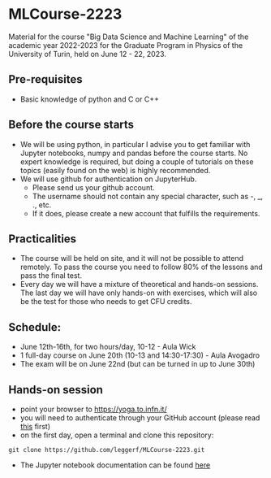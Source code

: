 # MLCourse-2223
Material for the course "Big Data Science and Machine Learning" of the academic year 2022-2023 for the Graduate Program in Physics of the 
University of Turin, held on June 12 - 22, 2023. 

## Pre-requisites

- Basic knowledge of python and C or C++

## Before the course starts

- We will be using python, in particular I advise you to get familiar with Jupyter notebooks, numpy and pandas before the course starts. No expert knowledge is required, but doing a couple of tutorials on these topics (easily found on the web) is highly recommended.
- We will use github for authentication on JupyterHub. 
  - Please send us your github account. 
  - The username should not contain any special character, such as -, _, ., etc. 
  - If it does, please create a new account that fulfills the requirements.

## Practicalities

- The course will be held on site, and it will not be possible to attend remotely. To pass the course you need to follow 80% of the lessons and pass the final test.
- Every day we will have a mixture of theoretical and hands-on sessions. The last day we will have only hands-on with exercises, which will also be the test for those who needs to get CFU credits.

## Schedule:

- June 12th-16th, for two hours/day, 10-12 - Aula Wick
- 1 full-day course on June 20th (10-13 and 14:30-17:30) - Aula Avogadro
- The exam will be on June 22nd (but can be turned in up to June 30th)


## Hands-on session

- point your browser to https://yoga.to.infn.it/
- you will need to authenticate through your GitHub account (please read [this](#before-the-course-starts) first)
- on the first day, open a terminal and clone this repository:

```
git clone https://github.com/leggerf/MLCourse-2223.git
```
- The Jupyter notebook documentation can be found [here](https://jupyterlab.readthedocs.io/en/stable/user/interface.html) 

